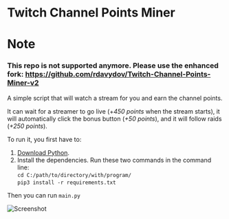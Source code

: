 # Twitch Channel Points Miner

# Note
### This repo is not supported anymore. Please use the enhanced fork: https://github.com/rdavydov/Twitch-Channel-Points-Miner-v2

A simple script that will watch a stream for you and earn the channel points.

It can wait for a streamer to go live (+_450 points_ when the stream starts),
it will automatically click the bonus button (_+50 points_),
and it will follow raids (_+250 points_).

To run it, you first have to:

1) [Download Python](https://www.python.org/downloads/).
2) Install the dependencies. Run these two commands in the command line:<br>
`cd C:/path/to/directory/with/program/`<br>
`pip3 install -r requirements.txt`<br>


Then you can run `main.py`

![Screenshot](https://user-images.githubusercontent.com/55288842/96374655-8f233c00-117c-11eb-8c02-b2ba0d0d5962.png)
